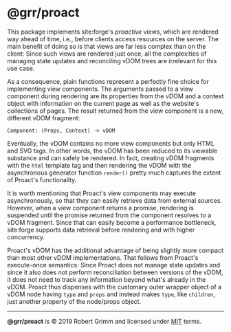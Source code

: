 # @grr/proact

This package implements site:forge's _proactive_ views, which are rendered way
ahead of time, i.e., before clients access resources on the server. The main
benefit of doing so is that views are far less complex than on the client: Since
such views are rendered just once, all the complexities of managing state
updates and reconciling vDOM trees are irrelevant for this use case.

As a consequence, plain functions represent a perfectly fine choice for
implementing view components. The arguments passed to a view component during
rendering are its properties from the vDOM and a context object with information
on the current page as well as the website's collections of pages. The result
returned from the view component is a new, different vDOM fragment:

    Component: (Props, Context) -> vDOM

Eventually, the vDOM contains no more view components but only HTML and SVG
tags. In other words, the vDOM has been reduced to its viewable substance and
can safely be rendered. In fact, creating vDOM fragments with the `html`
template tag and then rendering the vDOM with the asynchronous generator
function `render()` pretty much captures the extent of Proact's functionality.

It is worth mentioning that Proact's view components may execute asynchronously,
so that they can easily retrieve data from external sources. However, when a
view component returns a promise, rendering is suspended until the promise
returned from the component resolves to a vDOM fragment. Since that can easily
become a performance bottleneck, site:forge supports data retrieval before
rendering and with higher concurrency.

Proact's vDOM has the additional advantage of being slightly more compact than
most other vDOM implementations. That follows from Proact's execute-once
semantics: Since Proact does not manage state updates and since it also does not
perform reconciliation between versions of the vDOM, it does not need to track
any information beyond what's already in the vDOM. Proact thus dispenses with
the customary outer wrapper object of a vDOM node having `type` and `props` and
instead makes `type`, like `children`, just another property of the node/props
object.


---

__@grr/proact__ is © 2019 Robert Grimm and licensed under [MIT](LICENSE)
terms.
